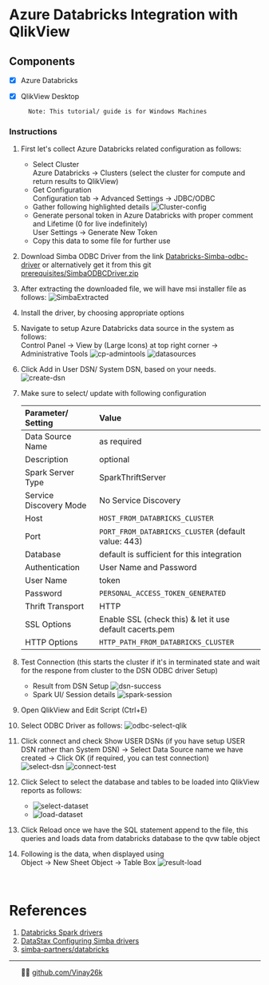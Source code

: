 # Azure Databricks Integration with QlikView
## Components
- [x] Azure Databricks
- [x] QlikView Desktop

        Note: This tutorial/ guide is for Windows Machines 

### Instructions
1. First let's collect Azure Databricks related configuration as follows:
   - Select Cluster <br/>
   Azure Databricks &#8594; Clusters (select the cluster for compute and return results to QlikView)
   - Get Configuration  <br/>
    Configuration tab &#8594; Advanced Settings &#8594; JDBC/ODBC
   - Gather following highlighted details
![Cluster-config](assets/clusterConfig.png)
   - Generate personal token in Azure Databricks with proper comment and Lifetime (0 for live indefinitely)<br/>
   User Settings &#8594; Generate New Token
   - Copy this data to some file for further use

2. Download Simba ODBC Driver from the link [Databricks-Simba-odbc-driver](https://databricks.com/spark/odbc-drivers-download) or alternatively get it from this git [prerequisites/SimbaODBCDriver.zip](prerequisites/SimbaSparkODBC-2.6.16.1019-Windows-64bit.zip)
3. After extracting the downloaded file, we will have msi installer file as follows:
   ![SimbaExtracted](assets/SimbaExtracted.png)
4. Install the driver, by choosing appropriate options
5. Navigate to setup Azure Databricks data source in the system as follows: <br/>
   Control Panel &#8594; View by (Large Icons) at top right corner &#8594; Administrative Tools
   ![cp-admintools](assets/cp-admintools.png)
   ![datasources](assets/datasources.png)
6. Click Add in User DSN/ System DSN, based on your needs.
   ![create-dsn](assets/create-dsn.png)
7. Make sure to select/ update with following configuration
   
    | Parameter/ Setting     | Value                                                    |
    | :--------------------- | :------------------------------------------------------- |
    | Data Source Name       | as required                                              |
    | Description            | optional                                                 |
    | Spark Server Type      | SparkThriftServer                                        |
    | Service Discovery Mode | No Service Discovery                                     |
    | Host                   | ```HOST_FROM_DATABRICKS_CLUSTER```                       |
    | Port                   | ```PORT_FROM_DATABRICKS_CLUSTER``` (default value: 443)  |
    | Database               | default is sufficient for this integration               |
    | Authentication         | User Name and Password                                   |
    | User Name              | token                                                    |
    | Password               | ```PERSONAL_ACCESS_TOKEN_GENERATED```                    |
    | Thrift Transport       | HTTP                                                     |
    | SSL Options            | Enable SSL (check this) & let it use default cacerts.pem |
    | HTTP Options           | ```HTTP_PATH_FROM_DATABRICKS_CLUSTER```                  |
8. Test Connection (this starts the cluster if it's in terminated state and wait for the respone from cluster to the DSN ODBC driver Setup)
   - Result from DSN Setup
    ![dsn-success](assets/DSNSuccess.png)
   - Spark UI/ Session details
    ![spark-session](assets/sparkUI-sqlSession.png)
9. Open QlikView and Edit Script (Ctrl+E)
10. Select ODBC Driver as follows:
    ![odbc-select-qlik](assets/selectODBC-qlik.png)
11. Click connect and check Show USER DSNs (if you have setup USER DSN rather than System DSN) &#8594; Select Data Source name we have created &#8594; Click OK (if required, you can test connection)<br/>
    ![select-dsn](assets/connect-to-dsn.png)
    ![connect-test](assets/connect-test.png)
12. Click Select to select the database and tables to be loaded into QlikView reports as follows:
    - ![select-dataset](assets/selectdataset.png)
    - ![load-dataset](assets/load-dataset.png)
13. Click Reload once we have the SQL statement append to the file, this queries and loads data from databricks database to the qvw table object
14. Following is the data, when displayed using <br/>
    Object &#8594; New Sheet Object &#8594; Table Box
    ![result-load](assets/result-load.png)

<br/>

# References
1. [Databricks Spark drivers](https://databricks.com/spark/odbc-drivers-download)
2. [DataStax Configuring Simba drivers](https://docs.datastax.com/en/dse/5.1/dse-dev/datastax_enterprise/spark/simbaOdbcDriverConfigWindows.html)
3. [simba-partners/databricks](https://www.simba.com/simba-partners/databricks-2/)

****
&nbsp;&nbsp;&nbsp;&nbsp;&nbsp;&nbsp;👨‍💻 [github.com/Vinay26k](https://github.com/Vinay26k)
